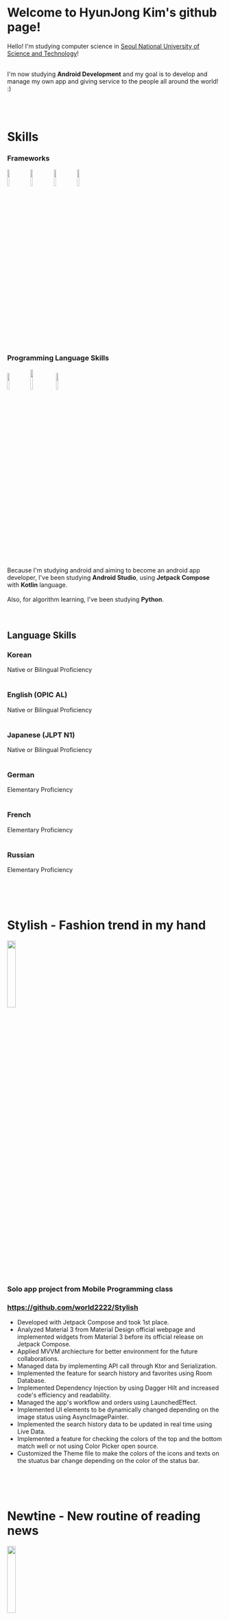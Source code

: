 # Welcome to HyunJong Kim's github page!
Hello! I'm studying computer science in [Seoul National University of Science and Technology](https://www.seoultech.ac.kr/index.jsp)!  
<br>

I'm now studying **Android Development** and my goal is to develop and manage my own app and giving service to the people all around the world! :)  

<br>
<br>

# Skills
### Frameworks
<img src = "https://github.com/world2222/HyunJong/assets/52661837/669a4bb4-949a-4c2d-b13a-37d3a8316035" width = 10%>
<img src = "https://github.com/world2222/world2222/assets/52661837/b6866fb6-d0fe-45b5-b5f7-a5cf7b57d191" width = 10%>
<img src = "https://github.com/world2222/world2222/assets/52661837/d0f646cc-1539-45f9-b479-f2efb3607ae4" width = 10%>
<img src = "https://github.com/world2222/world2222/assets/52661837/a5b20f05-bb9f-4ff5-85a4-051f73452519" width = 10%>

<br>
<br>

### Programming Language Skills
<img src = "https://github.com/world2222/world2222/assets/52661837/7ef7cbdd-b698-4337-96a1-b57d888dcf32" width = 10%>
<img src = "https://github.com/world2222/world2222/assets/52661837/82991cb7-5d93-443b-82cf-04bea1c9c580" width = 11%>
<img src = "https://github.com/world2222/world2222/assets/52661837/f62d4755-c158-498c-9c41-f1521862b754" width = 10%>




<br>
<br>

Because I'm studying android and aiming to become an android app developer, I've been studying **Android Studio**, using **Jetpack Compose** with **Kotlin** language.  
<br>
Also, for algorithm learning, I've been studying **Python**.  
<br>
<br>

## Language Skills
### Korean
Native or Bilingual Proficiency  
<br>
### English (OPIC AL)
Native or Bilingual Proficiency  
<br>
### Japanese (JLPT N1)
Native or Bilingual Proficiency  
<br>
### German
Elementary Proficiency  
<br>
### French
Elementary Proficiency  
<br>
### Russian
Elementary Proficiency  
<br>

<br>
<br>

# Stylish - Fashion trend in my hand
<img src = "https://github.com/world2222/world2222/assets/52661837/2dfa11f7-4d8c-41d4-a788-ab3d4dc4a304" width = 20%>

### Solo app project from Mobile Programming class
### https://github.com/world2222/Stylish  
- Developed with Jetpack Compose and took 1st place.
- Analyzed Material 3 from Material Design official webpage and implemented widgets from Material 3 before its official release on Jetpack Compose.
- Applied MVVM archiecture for better environment for the future collaborations.
- Managed data by implementing API call through Ktor and Serialization.
- Implemented the feature for search history and favorites using Room Database.
- Implemented Dependency Injection by using Dagger Hilt and increased code's efficiency and readability.
- Managed the app's workflow and orders using LaunchedEffect.
- Implemented UI elements to be dynamically changed depending on the image status using AsyncImagePainter.
- Implemented the search history data to be updated in real time using Live Data.
- Implemented a feature for checking the colors of the top and the bottom match well or not using Color Picker open source.
- Customized the Theme file to make the colors of the icons and texts on the stuatus bar change depending on the color of the status bar.

<br>
<br>
<br>

# Newtine - New routine of reading news
<img src = "https://github.com/world2222/world2222/assets/52661837/d261ac68-9b6b-444b-9f5e-3a2a5af3ba98" width = 20%>

### University MakeUs Challenge(UMC) collaborative app project
### https://github.com/New-Tine/New-Tine-Android-Compose1
- Chaired the UI development team.
- Explained the benefits of the Jetpack Compose to the team members at the start of the progress and successfully persuaded to migrate from XML based codes to Kotlin, Jetpack Compose.
- Participated in the process of efficiently configuring the database structure and API call method by communicating frequently with the back-end development team.
- Implemented the UI to be absolutely the same as the design draft by communicating frequently with the designer and requesting the needed image files using Figma.
- Accomplished to implement the Material 3 ScrollableTapRow having shorter tab width by analyzing the official codes and manipulating certain parts.
- Promoted the app to the visitors during the exhibition explaining what we want to convey and emphasize through this app.
- Explained about the Jetpack Compose and how it is used on the app through brief code reviews to the developers.
- Applied MVVM architecture for better collaboration environment.
- Implemented the connection between the app and the API developed by back-end developers using Ktor and Serialization.
- Implemented the overall Navigation logic and participated in the process of connecting the views to those of the other UI developers had implemented.
- Implemented UI elements to be dynamically changed depending on the image status using AsyncImagePainter.

<br>
<br>
<br>


# Thank you!
Thank you so much for visiting my github profile and feel free to contact me for projects!  
<br>
제 github 프로필을 방문해 주셔서 감사합니다! 프로젝트 협업 인원을 찾고 계신다면 언제든지 연락주세요!  
<br>
私のGithubプロフィールを訪問してくださって本当にありがとうございます！ プロジェクトを一緒に協業するデベロッパーが必要な場合、いつでもご連絡ください!  
<br>
Vielen Dank für Ihren Besuch auf meinem Github-Profil und zögern Sie nicht, mich für Projekte zu kontaktieren!  
<br>
Merci beaucoup d'avoir visité mon profil github et n'hésitez pas à me contacter pour des projets!  
<br>
Большое спасибо, что посетили мой профиль на GitHub. Не стесняйтесь обращаться ко мне по поводу проектов!  
